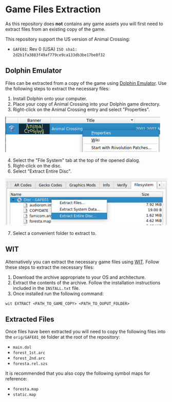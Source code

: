 # Game Files Extraction
As this repository does **not** contains any game assets you will first need to extract files from an existing copy of the game.

This repository support the US version of Animal Crossing:
- `GAFE01`: Rev 0 (USA) `ISO sha1: 2d2b1fa3883f49af779ce9ca133db3be17be8f32`

## Dolphin Emulator
Files can be extracted from a copy of the game using [Dolphin Emulator](https://dolphin-emu.org/). Use the following steps to extract the necessary files:

1. Install Dolphin onto your computer.
2. Place your copy of Animal Crossing into your Dolphin game directory.
3. Right-click on the Animal Crossing entry and select "Properties".

![Dolphin Properties](./doc_assets/dolphin_properties.png)

4. Select the "File System" tab at the top of the opened dialog.
5. Right-click on the disc.
6. Select "Extract Entire Disc".

![Dolphin Extract](./doc_assets/dolphin_extract.png)

7. Select a convenient folder to extract to.

## WIT
Alternatively you can extract the necessary game files using [WIT](https://wit.wiimm.de/). Follow these steps to extract the necessary files:
1. Download the archive appropriate to your OS and architecture.
2. Extract the contents of the archive. Follow the installation instructions included in the `INSTALL.txt` file.
3. Once installed run the following command:

~~~~console
wit EXTRACT <PATH_TO_GAME_COPY> <PATH_TO_OUPUT_FOLDER>
~~~~

## Extracted Files
Once files have been extracted you will need to copy the following files into the `orig/GAFE01_00` folder at the root of the repository:
- `main.dol`
- `forest_1st.arc`
- `forest_2nd.arc`
- `foresta.rel.szs`

It is recommended that you also copy the following symbol maps for reference:
- `foresta.map`
- `static.map`
